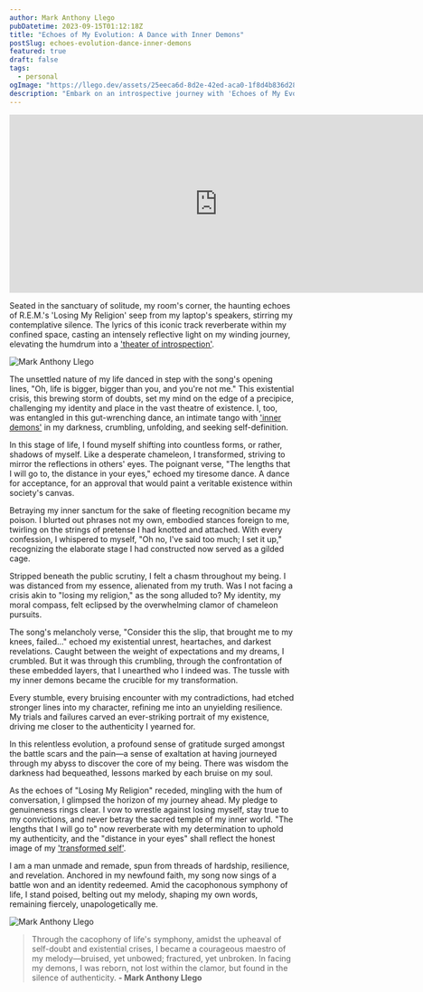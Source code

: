 ```yaml
---
author: Mark Anthony Llego
pubDatetime: 2023-09-15T01:12:18Z
title: "Echoes of My Evolution: A Dance with Inner Demons"
postSlug: echoes-evolution-dance-inner-demons
featured: true
draft: false
tags:
  - personal
ogImage: "https://llego.dev/assets/25eeca6d-8d2e-42ed-aca0-1f8d4b836d28.jpg"
description: "Embark on an introspective journey with 'Echoes of My Evolution: A Dance with Inner Demons,' a narrative that explores personal growth, tackles inner struggles, and draws inspiration from R.E.M.'s iconic 'Losing My Religion.' Uncover a man's relentless pursuit for authenticity amid existential crisis, laden with profound self-discovery and resilience."
---
```


<div class="video-container">
  <iframe width="736" height="315" src="https://www.youtube.com/embed/xwtdhWltSIg?si=NFgWB29VxBOfV23g" title="YouTube video player" frameborder="0" allow="accelerometer; autoplay; clipboard-write; encrypted-media; gyroscope; picture-in-picture; web-share" allowfullscreen></iframe>
</div>

Seated in the sanctuary of solitude, my room's corner, the haunting echoes of R.E.M.'s 'Losing My Religion' seep from my laptop's speakers, stirring my contemplative silence. The lyrics of this iconic track reverberate within my confined space, casting an intensely reflective light on my winding journey, elevating the humdrum into a ['theater of introspection'](https://llego.dev/posts/the-sound-of-silence/).

![Mark Anthony Llego](https://llego.dev/assets/z9ygJv9ddy4kRtSTfU4D.jpg)

The unsettled nature of my life danced in step with the song's opening lines, "Oh, life is bigger, bigger than you, and you're not me." This existential crisis, this brewing storm of doubts, set my mind on the edge of a precipice, challenging my identity and place in the vast theatre of existence. I, too, was entangled in this gut-wrenching dance, an intimate tango with ['inner demons'](https://llego.dev/posts/kidrock-only-god-knows-why/) in my darkness, crumbling, unfolding, and seeking self-definition.

In this stage of life, I found myself shifting into countless forms, or rather, shadows of myself. Like a desperate chameleon, I transformed, striving to mirror the reflections in others' eyes. The poignant verse, "The lengths that I will go to, the distance in your eyes," echoed my tiresome dance. A dance for acceptance, for an approval that would paint a veritable existence within society's canvas.

Betraying my inner sanctum for the sake of fleeting recognition became my poison. I blurted out phrases not my own, embodied stances foreign to me, twirling on the strings of pretense I had knotted and attached. With every confession, I whispered to myself, "Oh no, I've said too much; I set it up," recognizing the elaborate stage I had constructed now served as a gilded cage.

Stripped beneath the public scrutiny, I felt a chasm throughout my being. I was distanced from my essence, alienated from my truth. Was I not facing a crisis akin to "losing my religion," as the song alluded to? My identity, my moral compass, felt eclipsed by the overwhelming clamor of chameleon pursuits.

The song's melancholy verse, "Consider this the slip, that brought me to my knees, failed..." echoed my existential unrest, heartaches, and darkest revelations. Caught between the weight of expectations and my dreams, I crumbled. But it was through this crumbling, through the confrontation of these embedded layers, that I unearthed who I indeed was. The tussle with my inner demons became the crucible for my transformation.

Every stumble, every bruising encounter with my contradictions, had etched stronger lines into my character, refining me into an unyielding resilience. My trials and failures carved an ever-striking portrait of my existence, driving me closer to the authenticity I yearned for.

In this relentless evolution, a profound sense of gratitude surged amongst the battle scars and the pain—a sense of exaltation at having journeyed through my abyss to discover the core of my being. There was wisdom the darkness had bequeathed, lessons marked by each bruise on my soul.

As the echoes of "Losing My Religion" receded, mingling with the hum of conversation, I glimpsed the horizon of my journey ahead. My pledge to genuineness rings clear. I vow to wrestle against losing myself, stay true to my convictions, and never betray the sacred temple of my inner world. "The lengths that I will go to" now reverberate with my determination to uphold my authenticity, and the "distance in your eyes" shall reflect the honest image of my ['transformed self'](https://llego.dev/posts/fix-you/).

I am a man unmade and remade, spun from threads of hardship, resilience, and revelation. Anchored in my newfound faith, my song now sings of a battle won and an identity redeemed. Amid the cacophonous symphony of life, I stand poised, belting out my melody, shaping my own words, remaining fiercely, unapologetically me.

![Mark Anthony Llego](https://llego.dev/assets/KndnK3VJuNBu6gC2B53N.jpg)

> Through the cacophony of life's symphony, amidst the upheaval of self-doubt and existential crises, I became a courageous maestro of my melody—bruised, yet unbowed; fractured, yet unbroken. In facing my demons, I was reborn, not lost within the clamor, but found in the silence of authenticity.
> **- Mark Anthony Llego**
